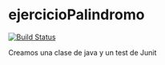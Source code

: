 ejercicioPalindromo
===================


[![Build Status](https://secure.travis-ci.org/AnaRiquelme/ejercicioPalindromo.png)](http://travis-ci.org/AnaRiquelme/ejercicioPalindromo)

Creamos una clase de java y un test de Junit
